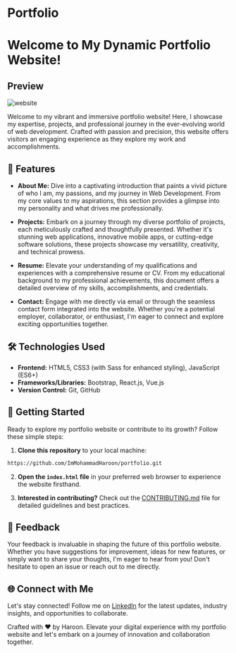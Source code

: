 # Portfolio
<h1>Welcome to My Dynamic Portfolio Website!</h1>

<h2>Preview</h2>

![website](https://github.com/ImMohammadHaroon/portfolio/assets/162042814/1097bfd3-ce3a-43b7-b760-265b8554268e)





Welcome to my vibrant and immersive portfolio website! Here, I showcase my expertise, projects, and professional journey in the ever-evolving world of web development. Crafted with passion and precision, this website offers visitors an engaging experience as they explore my work and accomplishments.

## 🚀 Features

- **About Me:** Dive into a captivating introduction that paints a vivid picture of who I am, my passions, and my journey in Web Development. From my core values to my aspirations, this section provides a glimpse into my personality and what drives me professionally.

- **Projects:** Embark on a journey through my diverse portfolio of projects, each meticulously crafted and thoughtfully presented. Whether it's stunning web applications, innovative mobile apps, or cutting-edge software solutions, these projects showcase my versatility, creativity, and technical prowess.

- **Resume:** Elevate your understanding of my qualifications and experiences with a comprehensive resume or CV. From my educational background to my professional achievements, this document offers a detailed overview of my skills, accomplishments, and credentials.

- **Contact:** Engage with me directly via email or through the seamless contact form integrated into the website. Whether you're a potential employer, collaborator, or enthusiast, I'm eager to connect and explore exciting opportunities together.

## 🛠️ Technologies Used

- **Frontend:** HTML5, CSS3 (with Sass for enhanced styling), JavaScript (ES6+)
- **Frameworks/Libraries:**  Bootstrap, React.js, Vue.js
- **Version Control:** Git, GitHub

## 🚀 Getting Started

Ready to explore my portfolio website or contribute to its growth? Follow these simple steps:

1. **Clone this repository** to your local machine:

```bash
https://github.com/ImMohammadHaroon/portfolio.git
```

2. **Open the `index.html` file** in your preferred web browser to experience the website firsthand.

3. **Interested in contributing?** Check out the [CONTRIBUTING.md](CONTRIBUTING.md) file for detailed guidelines and best practices.

## 💬 Feedback

Your feedback is invaluable in shaping the future of this portfolio website. Whether you have suggestions for improvement, ideas for new features, or simply want to share your thoughts, I'm eager to hear from you! Don't hesitate to open an issue or reach out to me directly.


## 🌐 Connect with Me

Let's stay connected! Follow me on [LinkedIn](https://linkedin.com/in/muhammad-haroon-6575b0285) for the latest updates, industry insights, and opportunities to collaborate.



Crafted with ❤️ by Haroon. Elevate your digital experience with my portfolio website and let's embark on a journey of innovation and collaboration together.

